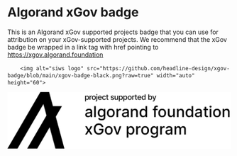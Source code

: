 # Algorand xGov badge

This is an Algorand xGov supported projects badge that you can use for attribution on your xGov-supported projects. We recommend that the xGov badge be wrapped in a link tag with href pointing to https://xgov.algorand.foundation

        <img alt="siws logo" src="https://github.com/headline-design/xgov-badge/blob/main/xgov-badge-black.png?raw=true" width="auto" height="60">
   
      
![xGov Badge](https://github.com/headline-design/xgov-badge/blob/main/xgov-badge-black.png?raw=true "xGov Badge")
